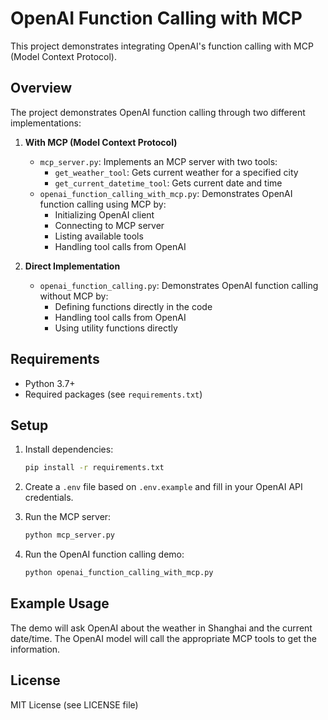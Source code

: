 # OpenAI Function Calling with MCP

This project demonstrates integrating OpenAI's function calling with MCP (Model Context Protocol).

## Overview

The project demonstrates OpenAI function calling through two different implementations:

1. **With MCP (Model Context Protocol)**
   - `mcp_server.py`: Implements an MCP server with two tools:
     - `get_weather_tool`: Gets current weather for a specified city
     - `get_current_datetime_tool`: Gets current date and time
   - `openai_function_calling_with_mcp.py`: Demonstrates OpenAI function calling using MCP by:
     - Initializing OpenAI client
     - Connecting to MCP server
     - Listing available tools
     - Handling tool calls from OpenAI

2. **Direct Implementation**
   - `openai_function_calling.py`: Demonstrates OpenAI function calling without MCP by:
     - Defining functions directly in the code
     - Handling tool calls from OpenAI
     - Using utility functions directly

## Requirements

- Python 3.7+
- Required packages (see `requirements.txt`)

## Setup

1. Install dependencies:
   ```bash
   pip install -r requirements.txt
   ```

2. Create a `.env` file based on `.env.example` and fill in your OpenAI API credentials.

3. Run the MCP server:
   ```bash
   python mcp_server.py
   ```

4. Run the OpenAI function calling demo:
   ```bash
   python openai_function_calling_with_mcp.py
   ```

## Example Usage

The demo will ask OpenAI about the weather in Shanghai and the current date/time. The OpenAI model will call the appropriate MCP tools to get the information.

## License

MIT License (see LICENSE file)
